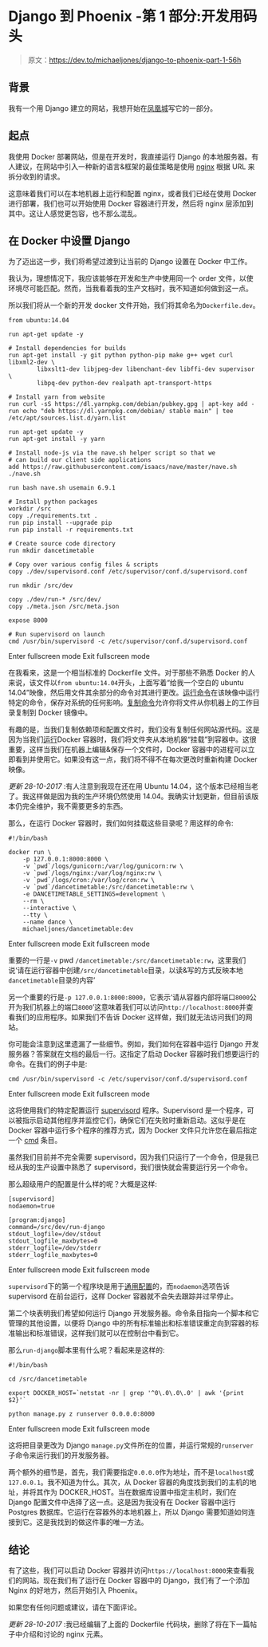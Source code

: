 # Django 到 Phoenix -第 1 部分:开发用码头

> 原文：<https://dev.to/michaeljones/django-to-phoenix-part-1-56h>

## 背景

我有一个用 Django 建立的网站，我想开始在[凤凰城](http://phoenixframework.org/)写它的一部分。

## 起点

我使用 Docker 部署网站，但是在开发时，我直接运行 Django 的本地服务器。有人建议，在网站中引入一种新的语言&框架的最佳策略是使用 [nginx](https://www.nginx.com/resources/wiki/) 根据 URL 来拆分收到的请求。

这意味着我们可以在本地机器上运行和配置 nginx，或者我们已经在使用 Docker 进行部署，我们也可以开始使用 Docker 容器进行开发，然后将 nginx 层添加到其中。这让人感觉更包容，也不那么混乱。

## 在 Docker 中设置 Django

为了迈出这一步，我们将希望过渡到让当前的 Django 设置在 Docker 中工作。

我认为，理想情况下，我应该能够在开发和生产中使用同一个 order 文件，以使环境尽可能匹配。然而，当我看着我的生产文档时，我不知道如何做到这一点。

所以我们将从一个新的开发 docker 文件开始，我们将其命名为`Dockerfile.dev`。

```
from ubuntu:14.04

run apt-get update -y

# Install dependencies for builds
run apt-get install -y git python python-pip make g++ wget curl libxml2-dev \
        libxslt1-dev libjpeg-dev libenchant-dev libffi-dev supervisor \
        libpq-dev python-dev realpath apt-transport-https

# Install yarn from website
run curl -sS https://dl.yarnpkg.com/debian/pubkey.gpg | apt-key add -
run echo "deb https://dl.yarnpkg.com/debian/ stable main" | tee /etc/apt/sources.list.d/yarn.list

run apt-get update -y
run apt-get install -y yarn

# Install node-js via the nave.sh helper script so that we 
# can build our client side applications 
add https://raw.githubusercontent.com/isaacs/nave/master/nave.sh ./nave.sh

run bash nave.sh usemain 6.9.1

# Install python packages
workdir /src
copy ./requirements.txt .
run pip install --upgrade pip
run pip install -r requirements.txt

# Create source code directory
run mkdir dancetimetable

# Copy over various config files & scripts
copy ./dev/supervisord.conf /etc/supervisor/conf.d/supervisord.conf

run mkdir /src/dev

copy ./dev/run-* /src/dev/
copy ./meta.json /src/meta.json

expose 8000

# Run supervisord on launch
cmd /usr/bin/supervisord -c /etc/supervisor/conf.d/supervisord.conf 
```

Enter fullscreen mode Exit fullscreen mode

在我看来，这是一个相当标准的 Dockerfile 文件。对于那些不熟悉 Docker 的人来说，该文件以`from ubuntu:14.04`开头，上面写着“给我一个空白的 ubuntu 14.04”映像，然后用文件其余部分的命令对其进行更改。[运行命令](https://docs.docker.com/engine/reference/builder/#run)在该映像中运行特定的命令，保存对系统的任何影响。[复制命令](https://docs.docker.com/engine/reference/builder/#copy)允许你将文件从你机器上的工作目录复制到 Docker 镜像中。

有趣的是，当我们复制依赖项和配置文件时，我们没有复制任何网站源代码。这是因为当我们[运行](https://docs.docker.com/engine/reference/commandline/run/)Docker 容器时，我们将文件夹从本地机器“挂载”到容器中。这很重要，这样当我们在机器上编辑&保存一个文件时，Docker 容器中的进程可以立即看到并使用它。如果没有这一点，我们将不得不在每次更改时重新构建 Docker 映像。

*更新 28-10-2017* :有人注意到我现在还在用 Ubuntu 14.04，这个版本已经相当老了。我这样做是因为我的生产环境仍然使用 14.04。我确实计划更新，但目前该版本仍完全维护，我不需要更多的东西。

那么，在运行 Docker 容器时，我们如何挂载这些目录呢？用这样的命令:

```
#!/bin/bash

docker run \
    -p 127.0.0.1:8000:8000 \
    -v `pwd`/logs/gunicorn:/var/log/gunicorn:rw \
    -v `pwd`/logs/nginx:/var/log/nginx:rw \
    -v `pwd`/logs/cron:/var/log/cron:rw \
    -v `pwd`/dancetimetable:/src/dancetimetable:rw \
    -e DANCETIMETABLE_SETTINGS=development \
    --rm \
    --interactive \
    --tty \
    --name dance \
    michaeljones/dancetimetable:dev 
```

Enter fullscreen mode Exit fullscreen mode

重要的一行是`-v` pwd `/dancetimetable:/src/dancetimetable:rw`，这里我们说‘请在运行容器中创建`/src/dancetimetable`目录，以读&写的方式反映本地`dancetimetable`目录的内容’

另一个重要的行是`-p 127.0.0.1:8000:8000`，它表示‘请从容器内部将端口`8000`公开为我们机器上的端口`8000`’这意味着我们可以访问`http://localhost:8000`并查看我们的应用程序。如果我们不告诉 Docker 这样做，我们就无法访问我们的网站。

你可能会注意到这里遗漏了一些细节。例如，我们如何在容器中运行 Django 开发服务器？答案就在文档的最后一行。这指定了启动 Docker 容器时我们想要运行的命令。在我们的例子中是:

```
cmd /usr/bin/supervisord -c /etc/supervisor/conf.d/supervisord.conf 
```

Enter fullscreen mode Exit fullscreen mode

这将使用我们的特定配置运行 [supervisord](http://supervisord.org/) 程序。Supervisord 是一个程序，可以被指示启动其他程序并监控它们，确保它们在失败时重新启动。这似乎是在 Docker 容器中运行多个程序的推荐方式，因为 Docker 文件只允许您在最后指定一个 [cmd](https://docs.docker.com/engine/reference/builder/#cmd) 条目。

虽然我们目前并不完全需要 supervisord，因为我们只运行了一个命令，但是我已经从我的生产设置中熟悉了 supervisord，我们很快就会需要运行另一个命令。

那么超级用户的配置是什么样的呢？大概是这样:

```
[supervisord]
nodaemon=true

[program:django]
command=/src/dev/run-django
stdout_logfile=/dev/stdout
stdout_logfile_maxbytes=0
stderr_logfile=/dev/stderr
stderr_logfile_maxbytes=0 
```

Enter fullscreen mode Exit fullscreen mode

`supervisord`下的第一个程序块是用于[通用配置](http://supervisord.org/configuration.html#supervisord-section-settings)的，而`nodaemon`选项告诉 supervisord 在前台运行，这样 Docker 容器就不会失去跟踪并过早停止。

第二个块表明我们希望如何运行 Django 开发服务器。命令条目指向一个脚本和它管理的其他设置，以便将 Django 中的所有标准输出和标准错误重定向到容器的标准输出和标准错误，这样我们就可以在控制台中看到它。

那么`run-django`脚本里有什么呢？看起来是这样的:

```
#!/bin/bash

cd /src/dancetimetable

export DOCKER_HOST=`netstat -nr | grep '^0\.0\.0\.0' | awk '{print $2}'`

python manage.py z runserver 0.0.0.0:8000 
```

Enter fullscreen mode Exit fullscreen mode

这将把目录更改为 Django `manage.py`文件所在的位置，并运行常规的`runserver`子命令来运行我们的开发服务器。

两个额外的细节是，首先，我们需要指定`0.0.0.0`作为地址，而不是`localhost`或`127.0.0.1`。我不知道为什么。其次，从 Docker 容器的角度找到我们的主机的地址，并将其作为 DOCKER_HOST。当在数据库设置中指定主机时，我们在 Django 配置文件中选择了这一点。这是因为我没有在 Docker 容器中运行 Postgres 数据库。它运行在容器外的本地机器上，所以 Django 需要知道如何连接到它。这是我找到的做这件事的唯一方法。

## 结论

有了这些，我们可以启动 Docker 容器并访问`https://localhost:8000`来查看我们的网站。现在我们有了运行在 Docker 容器中的 Django，我们有了一个添加 Nginx 的好地方，然后开始引入 Phoenix。

如果您有任何问题或建议，请在下面评论。

*更新 28-10-2017* :我已经编辑了上面的 Dockerfile 代码块，删除了将在下一篇帖子中介绍和讨论的 nginx 元素。